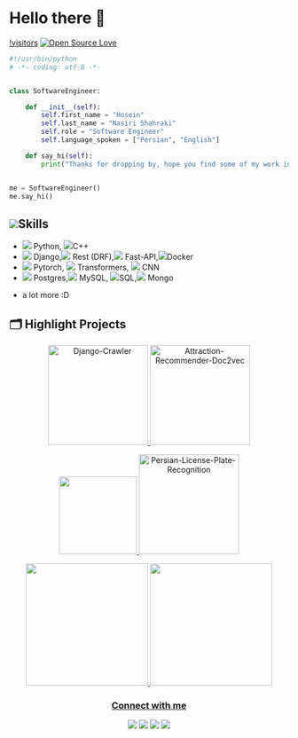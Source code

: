 # Hello there 👋

[!visitors](https://visitor-badge.laobi.icu/badge?page_id=HoseinNasiriShahraki.HoseinNasiriShahraki)
[![Open Source Love](https://badges.frapsoft.com/os/v1/open-source.svg?v=102)](https://github.com/ellerbrock/open-source-badge/)

```python
#!/usr/bin/python
# -*- coding: utf-8 -*-


class SoftwareEngineer:

    def __init__(self):
        self.first_name = "Hosein"
        self.last_name = "Nasiri Shahraki"
        self.role = "Software Engineer"
        self.language_spoken = ["Persian", "English"]

    def say_hi(self):
        print("Thanks for dropping by, hope you find some of my work interesting.")


me = SoftwareEngineer()
me.say_hi()
```


## <img src="https://img.icons8.com/?size=58&id=6MP1kA74ozKg&format=png&color=000000">Skills
- <img src="https://img.icons8.com/?size=24&id=pIJdjOoL6KfU&format=png&color=000000"> Python, <img src="https://img.icons8.com/?size=24&id=nBKHe4Tn9k59&format=png&color=000000">C++
- <img src="https://img.icons8.com/?size=20&id=qc3TyHJPxEoH&format=png&color=000000"> Django,<img src="https://img.icons8.com/?size=20&id=rCXEa92ZGhRc&format=png&color=000000"> Rest (DRF),<img src="https://img.icons8.com/?size=20&id=55190&format=png&color=000000"> Fast-API,<img src="https://img.icons8.com/?size=20&id=TkG10j-DmXkU&format=png&color=000000">Docker
- <img src="https://img.icons8.com/?size=20&id=jH4BpkMnRrU5&format=png&color=000000"/> Pytorch, <img src="https://img.icons8.com/?size=20&id=K8PRHAU22SVK&format=png&color=000000"> Transformers, <img src="https://img.icons8.com/?size=20&id=1TO5ntxsVxDh&format=png&color=000000"/> CNN 
- <img src="https://img.icons8.com/?size=20&id=dUPqiVW9GF2O&format=png&color=000000"> Postgres,<img src="https://img.icons8.com/?size=20&id=8httoRHg3Sbt&format=png&color=000000"> MySQL, <img src="https://img.icons8.com/?size=20&id=42904&format=png&color=000000">SQL,<img src="https://img.icons8.com/?size=20&id=bosfpvRzNOG8&format=png&color=000000"> Mongo 
+ a lot more :D



## 🗂️ Highlight Projects

<p align="center">
  <a href="https://github.com/pixend-team/Django-Crawler">
    <img height="180" src="https://github-readme-stats.vercel.app/api/pin/?username=pixend-team&repo=Django-Crawler&show_icons=true&line_height=27&title_color=6aa6f8&text_color=8a919a&icon_color=6aa6f8&bg_color=22272e" alt="Django-Crawler" />
  </a>
  <a href="https://github.com/HoseinNasiriShahraki/Attraction-Recommender-Doc2vec">
    <img height="180" src="https://github-readme-stats.vercel.app/api/pin/?username=HoseinNasiriShahraki&repo=Attraction-Recommender-Doc2vec&show_icons=true&line_height=27&title_color=6aa6f8&text_color=8a919a&icon_color=6aa6f8&bg_color=22272e" alt="Attraction-Recommender-Doc2vec"/>
</a>
</p>

<p align="center">
  <a href="https://github.com/HoseinNasiriShahraki/Speed-Estimation-Yolo">
    <img height="140" src="https://github-readme-stats.vercel.app/api/pin/?username=HoseinNasiriShahraki&repo=Speed-Estimation-Yolo&show_icons=true&line_height=27&title_color=6aa6f8&text_color=8a919a&icon_color=6aa6f8&bg_color=22272e" />
  </a>
  <a href="https://github.com/HoseinNasiriShahraki/Persian-License-Plate-Recognition">
    <img height="180" src="https://github-readme-stats.vercel.app/api/pin/?username=HoseinNasiriShahraki&repo=Persian-License-Plate-Recognition&show_icons=true&line_height=27&title_color=6aa6f8&text_color=8a919a&icon_color=6aa6f8&bg_color=22272e" alt="Persian-License-Plate-Recognition"/>
</a>
</p>




<div align="center">
  <a href="https://github.com/HoseinNasiriShahraki">
  <img height="220em" src="https://github-readme-stats.vercel.app/api?username=HoseinNasiriShahraki&show_icons=true&include_all_commits=true&count_private=true"/>
  <img height="220em" src="https://github-readme-stats.vercel.app/api/top-langs/?username=HoseinNasiriShahraki&layout=compact&langs_count=100"/>
</div>

<!-- Social media icons -->

<h3 align="center">Connect with me</h3>


<p align="center">
  <a href= "https://www.linkedin.com/in/hosein-nasiri-shahraki"><img src="https://img.icons8.com/?size=100&id=60ZV_wYC0BM2&format=png&color=000000"/></a>
  <a href= "https://outlook.com/hosein.nasiri@outlook.com"><img src="https://img.icons8.com/?size=100&id=CXYJjRfKlwI9&format=png&color=000000"/></a>
  <a href= "t.me/OkNotOkComputer"><img src="https://img.icons8.com/?size=100&id=jZ1z64hEYYLW&format=png&color=000000"/></a>
  <a href= "https://discordapp.com/users/705282609982472343"><img src="https://img.icons8.com/?size=100&id=9J9mwdLXxKpa&format=png&color=000000"></a>
<!--   <a href= "https://signal.org"><img src="https://img.icons8.com/color/48/000000/signal-app.png"/></a> -->
<!--   <a href= "https://www.youtube.com/channel/UCj_aGuryykHGnmFXHa5kzLQ"><img src="https://img.icons8.com/dusk/48/000000/youtube--v2.png"/></a> -->
</p>

<!-- Stats -->

